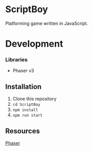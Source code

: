 # ScriptBoy

Platforming game written in JavaScript.

# Development

### Libraries

- Phaser v3

## Installation

1. Clone this repository
2. `cd ScriptBoy`
3. `npm install`
4. `npm run start`

## Resources

[Phaser](https://photonstorm.github.io/phaser3-docs/index.html)

